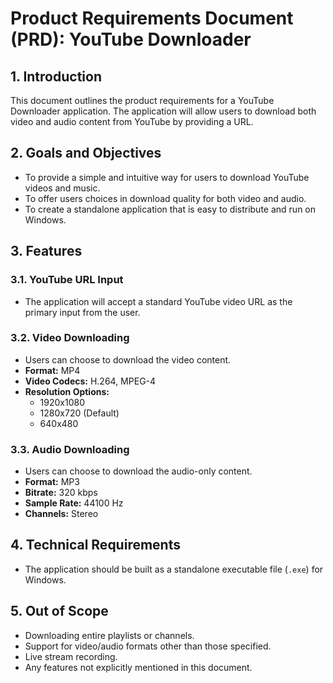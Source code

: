 
# Product Requirements Document (PRD): YouTube Downloader

## 1. Introduction

This document outlines the product requirements for a YouTube Downloader application. The application will allow users to download both video and audio content from YouTube by providing a URL.

## 2. Goals and Objectives

*   To provide a simple and intuitive way for users to download YouTube videos and music.
*   To offer users choices in download quality for both video and audio.
*   To create a standalone application that is easy to distribute and run on Windows.

## 3. Features

### 3.1. YouTube URL Input

*   The application will accept a standard YouTube video URL as the primary input from the user.

### 3.2. Video Downloading

*   Users can choose to download the video content.
*   **Format:** MP4
*   **Video Codecs:** H.264, MPEG-4
*   **Resolution Options:**
    *   1920x1080
    *   1280x720 (Default)
    *   640x480

### 3.3. Audio Downloading

*   Users can choose to download the audio-only content.
*   **Format:** MP3
*   **Bitrate:** 320 kbps
*   **Sample Rate:** 44100 Hz
*   **Channels:** Stereo

## 4. Technical Requirements

*   The application should be built as a standalone executable file (`.exe`) for Windows.

## 5. Out of Scope

*   Downloading entire playlists or channels.
*   Support for video/audio formats other than those specified.
*   Live stream recording.
*   Any features not explicitly mentioned in this document.
